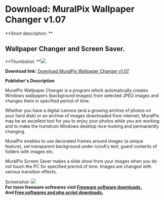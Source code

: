 # Download: MuralPix Wallpaper Changer v1.07

**Short description: **

## Wallpaper Changer and Screen Saver.

  
**Thumbshot: **![](http://www.freewarefiles.com/screenshot/muralpixwpmngr_md.jpg)   
  
**Download link:** [Download MuralPix Wallpaper Changer v1.07](http://freesoftwares.boysofts.com/MuralPix-Wallpaper-Changer-V_program_25860.html)  
  

**Publisher's Description**  
  

MuralPix Wallpaper Changer is a program which automatically creates Windows
wallpapers (background images) from selected JPEG images and changes them in
specified period of time.

Whether you have a digital camera (and a growing archive of photos on your
hard disk) or an archive of images downloaded from internet, MuralPix may be
an excellent tool for you to enjoy your photos while you are working and to
make the humdrum Windows desktop nice-looking and permanently changing.

MuralPix enables to use decorated frames around images (a unique feature), set
transparent background under iconA's text, guard contents of folders with
images etc.

MuralPix Screen Saver makes a slide show from your images when you do not
touch the PC for specified preriod of time. Images are changed with various
transition effects.

  
  
Screenshot: ![](http://www.freewarefiles.com/screenshot/muralpixwpmngr.jpg)  
**For more freeware softwares visit [Freeware software downloads.](http://freesoftwares.boysofts.com/)**   
**And [Free softwares and php script downloads.](http://www.boysofts.com/)**

